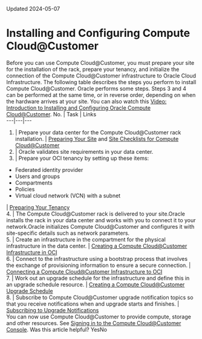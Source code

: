 Updated 2024-05-07
# Installing and Configuring Compute Cloud@Customer
Before you can use Compute Cloud@Customer, you must prepare your site for the installation of the rack, prepare your tenancy, and initialize the connection of the Compute Cloud@Customer infrastructure to Oracle Cloud Infrastructure.
The following table describes the steps you perform to install Compute Cloud@Customer. Oracle performs some steps. Steps 3 and 4 can be performed at the same time, or in reverse order, depending on when the hardware arrives at your site. You can also watch this [Video: Introduction to Installing and Configuring Oracle Compute Cloud@Customer](https://youtu.be/yw_GRsEZp5k).
No. |  Task |  Links  
---|---|---  
1. |  Prepare your data center for the Compute Cloud@Customer rack installation. | [Preparing Your Site](https://docs.oracle.com/en-us/iaas/compute-cloud-at-customer/topics/site-prep/preparing-site.htm#prepare-your-site "Use the information in this section to learn about site requirements before the arrival of Oracle Compute Cloud@Customer.") and [Site Checklists for Compute Cloud@Customer](https://docs.oracle.com/en-us/iaas/compute-cloud-at-customer/topics/site-prep/site-checklists.htm#site_checklists "To determine your readiness for the installation of the Compute Cloud@Customer rack in your data center, work with your Oracle representative to review and complete the checklists before the rack arrives.")  
2. | Oracle validates site requirements in your data center.  
3. | Prepare your OCI tenancy by setting up these items: 
  * Federated identity provider
  * Users and groups
  * Compartments
  * Policies
  * Virtual cloud network (VCN) with a subnet

| [Preparing Your Tenancy](https://docs.oracle.com/en-us/iaas/compute-cloud-at-customer/topics/site-prep/preparing-your-tenancy.htm#preparing-your-tenancy "Before the Compute Cloud@Customer infrastructure is connected to Oracle Cloud Infrastructure, the tenancy administrator must set up compartments, create policies, and configure a virtual cloud network. This setup is used to connect the Compute Cloud@Customer infrastructure to Oracle Cloud Infrastructure.")  
4. | The Compute Cloud@Customer rack is delivered to your site.Oracle installs the rack in your data center and works with you to connect it to your network.Oracle initializes Compute Cloud@Customer and configures it with site-specific details such as network parameters.  
5. |  Create an infrastructure in the compartment for the physical infrastructure in the data center. | [Creating a Compute Cloud@Customer Infrastructure in OCI](https://docs.oracle.com/en-us/iaas/compute-cloud-at-customer/topics/infrastructure/create-infrastructure.htm#create-infrastructure "Create a Compute Cloud@Customer infrastructure in Oracle Cloud Infrastructure \(OCI\) to communicate with the corresponding infrastructure in the data center.")  
6. |  Connect to the infrastructure using a bootstrap process that involves the exchange of provisioning information to ensure a secure connection.  | [Connecting a Compute Cloud@Customer Infrastructure to OCI](https://docs.oracle.com/en-us/iaas/compute-cloud-at-customer/topics/infrastructure/connecting.htm#connecting "The Compute Cloud@Customer infrastructure in the data center needs to be connected to Oracle Cloud Infrastructure \(OCI\) before it can be used. This task involves a bootstrap process during which a secure connection is established.")  
7. |  Work out an upgrade schedule for the infrastructure and define this in an upgrade schedule resource. | [Creating a Compute Cloud@Customer Upgrade Schedule](https://docs.oracle.com/en-us/iaas/compute-cloud-at-customer/topics/infrastructure/create-upgrade-schedule.htm#create-upgrade-schedule "Create an upgrade schedule to allow Oracle to upgrade Compute Cloud@Customer hardware and software during defined time periods. After the upgrade schedule is created, attach the schedule to the infrastructures you want upgraded with the schedule.")  
8.  | Subscribe to Compute Cloud@Customer upgrade notification topics so that you receive notifications when and upgrade starts and finishes. | [Subscribing to Upgrade Notifications](https://docs.oracle.com/en-us/iaas/compute-cloud-at-customer/topics/site-prep/subscribe-to-the-notification-service.htm#enable-the-notification-service)  
You can now use Compute Cloud@Customer to provide compute, storage and other resources. See [Signing in to the Compute Cloud@Customer Console](https://docs.oracle.com/en-us/iaas/compute-cloud-at-customer/topics/overview/compute-cloud-customer-console.htm#accessing-the-console "Use the Compute Cloud@Customer Console to create and manage compute, storage and other resources on a Compute Cloud@Customer infrastructure.").
Was this article helpful?
YesNo

